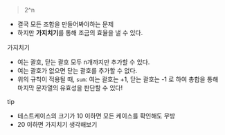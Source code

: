 > 2^n

- 결국 모든 조합을 만들어봐야하는 문제
- 하지만 **가지치기**를 통해 조금의 효율을 낼 수 있다.

가지치기

- 여는 괄호, 닫는 괄호 모두 n개까지만 추가할 수 있다.
- 여는 괄호가 없으면 닫는 괄호를 추가할 수 없다.
- 위의 규칙이 적용될 때, `sum`: 여는 괄호는 +1, 닫는 괄호는 -1 로 하여 총합을 통해 마지막 문자열의 유효성을 판단할 수 있다!

tip

- 테스트케이스의 크기가 10 이하면 모든 케이스를 확인해도 무방
- 20 이하면 가지치기 생각해보기
